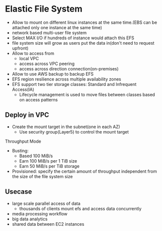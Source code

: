 # Elastic File System

* Allow to mount on different linux instances at the same time.(EBS can be attached only one instance at the same time)
* network based multi-user file system
* Select MAX I/O if hundreds of instance would attach this EFS
* file system size will grow as users put the data in(don't need to request upfront)
* Allow to access from
  * local VPC
  * access across VPC peering
  * access across direction connection(on-premises)
* Allow to use AWS backup to backup EFS
* EFS region resilience across multiple availability zones
* EFS support two tier storage classes: Standard and Infrequent Access(IA)
  * Lifecycle management is used to move files between classes based on access patterns


## Deploy in VPC
* Create the mount target in the subnet(one in each AZ)
  * Use security group(Layer5) to control the mount target

Throughput Mode
* Busting:
  * Based 100 MiB/s
  * Earn 100 MiB/s per 1 TiB size
  * Earn 50 MiB/s per TiB storage
* Provisioned: specify the certain amount of throughput independent from the size of the file system size

## Usecase
* large scale parallel access of data
  * thousands of clients mount efs and access data concurrently
* media processing workflow
* big data analytics
* shared data between EC2 instances
